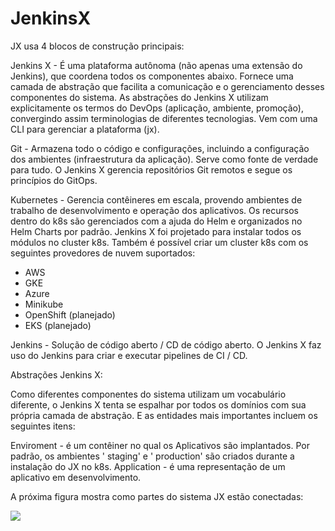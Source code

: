 # JenkinsX

 JX usa 4 blocos de construção principais:

Jenkins X - É uma plataforma autônoma (não apenas uma extensão do Jenkins), que coordena todos os componentes abaixo. Fornece uma camada de abstração que facilita a comunicação e o gerenciamento desses componentes do sistema. As abstrações do Jenkins X utilizam explicitamente os termos do DevOps (aplicação, ambiente, promoção), convergindo assim terminologias de diferentes tecnologias. Vem com uma CLI para gerenciar a plataforma (jx).

Git - Armazena todo o código e configurações, incluindo a configuração dos ambientes (infraestrutura da aplicação). Serve como fonte de verdade para tudo. O Jenkins X gerencia repositórios Git remotos e segue os princípios do GitOps.

Kubernetes - Gerencia contêineres em escala, provendo ambientes de trabalho de desenvolvimento e operação dos aplicativos. Os recursos dentro do k8s são gerenciados com a ajuda do Helm e organizados no Helm Charts por padrão. Jenkins X foi projetado para instalar todos os módulos no cluster k8s. Também é possível criar um cluster k8s com os seguintes provedores de nuvem suportados:

- AWS
- GKE
- Azure
- Minikube
- OpenShift (planejado)
- EKS (planejado)

Jenkins - Solução de código aberto / CD de código aberto. O Jenkins X faz uso do Jenkins para criar e executar pipelines de CI / CD.

Abstrações Jenkins X:

Como diferentes componentes do sistema utilizam um vocabulário diferente, o Jenkins X tenta se espalhar por todos os domínios com sua própria camada de abstração. E as entidades mais importantes incluem os seguintes itens:

Enviroment - é um contêiner no qual os Aplicativos são implantados. Por padrão, os ambientes ' staging' e ' production' são criados durante a instalação do JX no k8s.
Application - é uma representação de um aplicativo em desenvolvimento.

A próxima figura mostra como partes do sistema JX estão conectadas:

<img src="https://i.imgur.com/oniXq7h.png">

